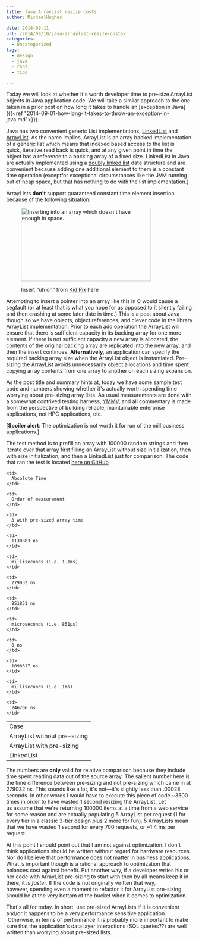 ```yaml
---
title: Java ArrayList resize costs
author: MichaelHughes

date: 2014-09-11
url: /2014/09/10/java-arraylist-resize-costs/
categories:
  - Uncategorized
tags:
  - design
  - java
  - rant
  - tips

---
```

Today we will look at whether it's worth developer time to pre-size ArrayList objects in Java application code. 
We will take a similar approach to the one taken in a prior post on how long it takes to handle an [exception in Java]({{<ref "2014-09-01-how-long-it-takes-to-throw-an-exception-in-java.md">}}).

<!--more-->

Java has two convenient generic List implementations, [LinkedList][2] and [ArrayList][3]. As the name implies, ArrayList is an array backed implementation of a generic list which means that indexed based access to the list is quick, iterative read back is quick, and at any given point in time the object has a reference to a backing array of a fixed size. LinkedList in Java are actually implemented using a [doubly linked list][4] data structure and are convenient because adding one additional element to them is a constant time operation (exceptfor exceptional circumstances like the JVM running out of heap space, but that has nothing to do with the list implementation.)

ArrayLists **don't** support guaranteed constant time element insertion because of the following situation:<figure id="attachment_251" style="width: 350px" class="wp-caption aligncenter">

[<img class="wp-image-251 size-full" src="//codinginthetrenches.com/wp-content/uploads/2014/09/ArrayListOutOfSpace.png" alt="Inserting into an array which doesn't have enough in space." width="350" height="197" />][5]<figcaption class="wp-caption-text">Insert &#8220;uh oh&#8221; from [Kid Pix][6] here</figcaption></figure> 

Attempting to insert a pointer into an array like this in C would cause a segfault (or at least that is what you hope for as opposed to it silently failing and then crashing at some later date in time.) This is a post about Java though so we have objects, object references, and clever code in the library ArrayList implementation. Prior to each [add][7] operation the ArrayList will ensure that there is sufficient capacity in its backing array for one more element. If there is not sufficient capacity a new array is allocated, the contents of the original backing array are replicated into the new array, and then the insert continues. **Alternatively,** an application can specify the required backing array size when the ArrayList object is instantiated. Pre-sizing the ArrayList avoids unnecessarily object allocations and time spent copying array contents from one array to another on each sizing expansion.

As the post title and summary hints at, today we have some sample test code and numbers showing whether it's actually worth spending time worrying about pre-sizing array lists. As usual measurements are done with a somewhat contrived testing harness, [YMMV,][8] and all commentary is made from the perspective of building reliable, maintainable enterprise applications, not HPC applications, etc.

[**Spoiler alert**: The optimization is not worth it for run of the mill business applications.]

The test method is to prefill an array with 100000 random strings and then iterate over that array first filling an ArrayList without size initialization, then with size initialization, and then a LinkedList just for comparison. The code that ran the test is located [here on GitHub][9]

<table>
  <tr>
    <td>
      Case
    </td>
    
    <td>
      Absolute Time
    </td>
    
    <td>
      Order of measurement
    </td>
    
    <td>
      Δ with pre-sized array time
    </td>
  </tr>
  
  <tr>
    <td>
      ArrayList without pre-sizing
    </td>
    
    <td>
      1130883 ns
    </td>
    
    <td>
      milliseconds (i.e. 1.1ms)
    </td>
    
    <td>
      279032 ns
    </td>
  </tr>
  
  <tr>
    <td>
      ArrayList with pre-sizing
    </td>
    
    <td>
      851851 ns
    </td>
    
    <td>
      microseconds (i.e. 851µs)
    </td>
    
    <td>
      0 ns
    </td>
  </tr>
  
  <tr>
    <td>
      LinkedList
    </td>
    
    <td>
      1098617 ns
    </td>
    
    <td>
      milliseconds (i.e. 1ms)
    </td>
    
    <td>
      246766 ns
    </td>
  </tr>
</table>

The numbers are **only** valid for relative comparison because they include time spent reading data out of the source array. The salient number here is the time difference between pre-sizing and not pre-sizing which came in at 279032 ns. This sounds like a lot, it's not—it's slightly less than .00028 seconds. In other words I would have to execute this piece of code ~3500 times in order to have wasted 1 second resizing the ArrayList. Let us assume that we're returning 100000 items at a time from a web service for some reason and are actually populating 5 ArrayList per request (1 for every tier in a classic 3-tier design plus 2 more for fun). 5 ArrayLists mean that we have wasted 1 second for every 700 requests, or ~1.4 ms per request.

At this point I should point out that I am not against optimization. I don't think applications should be written without regard for hardware resources. Nor do I believe that performance does not matter in business applications. What _is_ important though is a rational approach to optimization that balances cost against benefit. Put another way, if a developer writes his or her code with ArrayList pre-sizing to start with then by all means keep it in there, it _is faster._ If the code is not originally written that way, however, spending even a moment to refactor it for ArrayList pre-sizing should be at the very bottom of the bucket when it comes to optimization.

That's all for today. In short, use pre-sized ArrayLists if it is convenient and/or it happens to be a very performance sensitive application.  Otherwise, in terms of performance it is probably more important to make sure that the application's data layer interactions (SQL queries??) are well written than worrying about pre-sized lists.

 
 [2]: http://docs.oracle.com/javase/8/docs/api/java/util/LinkedList.html
 [3]: http://docs.oracle.com/javase/8/docs/api/java/util/ArrayList.html
 [4]: http://en.wikipedia.org/wiki/Doubly_linked_list
 [5]: //codinginthetrenches.com/wp-content/uploads/2014/09/ArrayListOutOfSpace.png
 [6]: http://en.wikipedia.org/wiki/Kid_Pix
 [7]: http://docs.oracle.com/javase/8/docs/api/java/util/ArrayList.html#add-E-
 [8]: http://en.wiktionary.org/wiki/your_mileage_may_vary
 [9]: https://github.com/msh9/codinginthetrenches-examples/blob/master/ArrayListSizing/src/com/mihughes/examples/arraysize/Arraysize.java